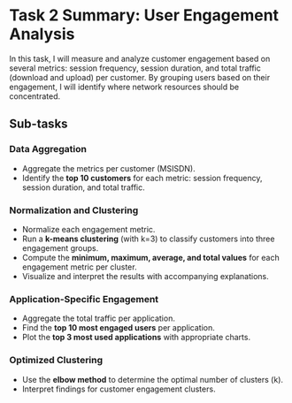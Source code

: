 # Task 2 Summary: User Engagement Analysis

In this task, I will measure and analyze customer engagement based on several metrics: session frequency, session duration, and total traffic (download and upload) per customer. By grouping users based on their engagement, I will identify where network resources should be concentrated.

## Sub-tasks

### **Data Aggregation**

* Aggregate the metrics per customer (MSISDN).
* Identify the **top 10 customers** for each metric: session frequency, session duration, and total traffic.

### **Normalization and Clustering**

* Normalize each engagement metric.
* Run a **k-means clustering** (with k=3) to classify customers into three engagement groups.
* Compute the **minimum, maximum, average, and total values** for each engagement metric per cluster.
* Visualize and interpret the results with accompanying explanations.

### **Application-Specific Engagement**

* Aggregate the total traffic per application.
* Find the **top 10 most engaged users** per application.
* Plot the **top 3 most used applications** with appropriate charts.

### **Optimized Clustering**

* Use the **elbow method** to determine the optimal number of clusters (k).
* Interpret findings for customer engagement clusters.
